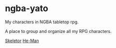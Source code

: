 # ngba-yato
  My characters in NGBA tabletop rpg.

A place to group and organize all my RPG characters.

<a href="">Skeletor</a>
<a href="">He-Man</a>
